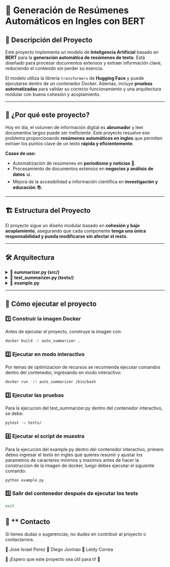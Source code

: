 # 📄 Generación de Resúmenes Automáticos en Ingles con BERT

## 📌 Descripción del Proyecto

Este proyecto implementa un modelo de **Inteligencia Artificial** basado en **BERT** para la **generación automática de resúmenes de texto**. Está diseñado para procesar documentos extensos y extraer información clave, reduciendo el contenido sin perder su esencia.  

El modelo utiliza la librería `transformers` de **Hugging Face** y puede ejecutarse dentro de un contenedor Docker. Además, incluye **pruebas automatizadas** para validar su correcto funcionamiento y una arquitectura modular con buena cohesión y acoplamiento.

---

## 🎯 **¿Por qué este proyecto?**

Hoy en día, el volumen de información digital es **abrumador** y leer documentos largos puede ser ineficiente. Este proyecto resuelve ese problema proporcionando **resúmenes automáticos en ingles** que permiten extraer los puntos clave de un texto **rápida y eficientemente**.

**Casos de uso:**
- Automatización de resúmenes en **periodismo y noticias** 📰.
- Procesamiento de documentos extensos en **negocios y análisis de datos** 📊.
- Mejora de la accesibilidad a información científica en **investigación y educación** 📚.

---

## 🏗 **Estructura del Proyecto**

El proyecto sigue un diseño modular basado en **cohesión y bajo acoplamiento**, asegurando que cada componente **tenga una única responsabilidad y pueda modificarse sin afectar el resto**.


---

## 🛠 **Arquitectura**

<details>
  <summary>📌 <strong>summarizer.py (src/)</strong></summary>

  - Contiene la clase `BertSummarizer`, la cual encapsula el modelo de resumen basado en BERT.  
  - Mantiene **alta cohesión**, ya que su única responsabilidad es la generación de resúmenes.  
  - **Bajo acoplamiento**, porque no depende de otros módulos internos, lo que facilita modificaciones sin afectar otras partes del código.  

</details>

<details>
  <summary>🧪 <strong>test_summarizer.py (tests/)</strong></summary>

  - Implementa **pruebas unitarias** con `pytest` para validar que el modelo funciona correctamente.  
  - Se realizan  dos pruebas:
  
   ✅ 1. **Prueba de Generación de Resumen**
        Verificar que el modelo genera un resumen **sin errores** y que el resumen es **más corto** que el texto original. 

   ✅ 2. **Prueba de Guardado del Modelo**
        Verificar que el modelo puede ser **guardado correctamente** en un archivo.

</details>

<details>
  <summary>📝 <strong>example.py</strong></summary>

  - Es un **script de demostración** que permite probar el modelo con distintos textos.  
  - Se puede ejecutar desde la terminal y muestra cómo generar un resumen.  

</details>

---

## 🚀 **Cómo ejecutar el proyecto**

### 1️⃣ **Construir la imagen Docker**
Antes de ejecutar el proyecto, construye la imagen con:

```bash
docker build -t auto_summarizer .

```
### 2️⃣ **Ejecutar en modo interactivo**
Por temas de optimizacion de recursos se recomienda ejecutar comandos dentro del contenedor, ingresando en modo interactivo:

```bash
docker run -it auto_summarizer /bin/bash
```

### 3️⃣ **Ejecutar las pruebas**
Para la ejecucion del test_summarizer.py dentro del contenedor interactivo, se debe:

```bash
pytest -v tests/
```
### 4️⃣ **Ejecutar el script de muestra**
Para la ejecucion del example.py dentro del contenedor interactivo, primero debes ingresar el texto en ingles que quieres resumir y ajustar los parametros de caracteres minimos y maximos antes de hacer la construccion de la imagen de docker, luego debes ejecutar el siguiente comando:

```bash
python example.py
```

### 5️⃣ **Salir del contenedor después de ejecutar los tests**

```bash
exit
```

## 📩 **  Contacto

Si tienes dudas o sugerencias, no dudes en contribuir al proyecto o contactarnos.

📌 Jose Israel Perez 📌 Diego Juvinao 📌 Leidy Correa

🚀 ¡Espero que este proyecto sea útil para ti! 🚀


